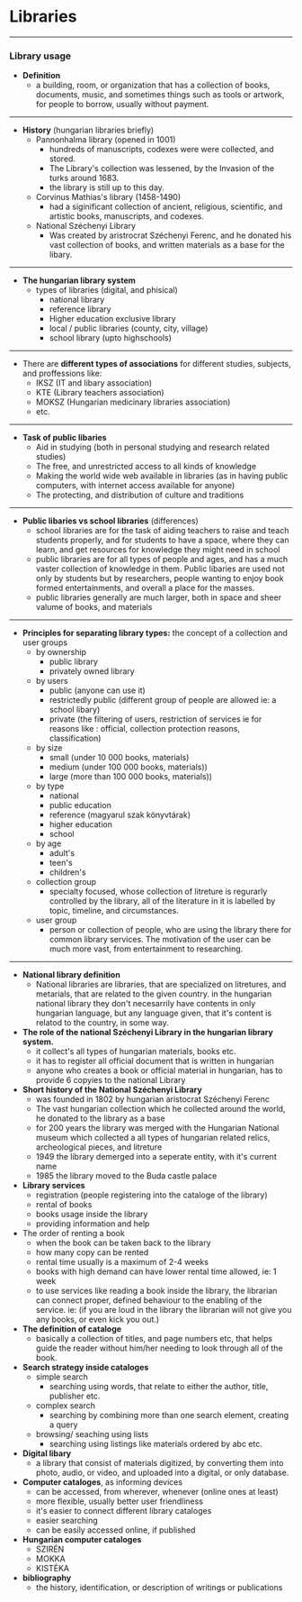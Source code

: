 # Libraries
---
### Library usage
- **Definition**
	- a building, room, or organization that has a collection of books, documents, music, and sometimes things such as tools or artwork, for people to borrow, usually without payment.
---
- **History** (hungarian libraries briefly)
	- Pannonhalma library (opened in 1001)
		- hundreds of manuscripts, codexes were were collected, and stored.
		- The Library's collection was lessened, by the Invasion of the turks around 1683.
		- the library is still up to this day.
	- Corvinus Mathias's library (1458-1490) 
		- had a siginificant collection of ancient, religious, scientific, and artistic books, manuscripts, and codexes.
	- National Széchenyi Library
		- Was created by aristrocrat Széchenyi Ferenc, and he donated his vast collection of books, and written materials as a base for the libary.
---
- **The hungarian library system**
	- types of libraries (digital, and phisical)
		- national library
		- reference library
		- Higher education exclusive library
		- local / public libraries (county, city, village) 
		- school library (upto highschools)
---
- There are **different types of associations** for different studies, subjects, and proffessions like:
	- IKSZ (IT and libary association)
	- KTE (Library teachers association)
	- MOKSZ (Hungarian medicinary libraries association)
	- etc.
---
- **Task of public libaries**
	- Aid in studying (both in personal studying and research related studies)
	- The free, and unrestricted access to all kinds of knowledge
	- Making the world wide web available in libraries (as in having public computers, with internet access available for anyone)
	- The protecting, and distribution of culture and traditions 
---
- **Public libaries vs school libraries** (differences)
	- school libraries are for the task of aiding teachers to raise and teach students properly, and for students to have a space, where they can learn, and get resources for knowledge they might need in school
	- public libraries are for all types of people and ages, and has a much vaster collection of knowledge in them. Public libaries are used not only by students but by researchers, people wanting to enjoy book formed entertainments, and overall a place for the masses.
	- public libraries generally are much larger, both in space and sheer valume of books, and materials
---
- **Principles for separating library types:** the concept of a collection and user groups
	- by ownership
		- public library
		- privately owned library
	- by users
		- public (anyone can use it)
		- restrictedly public (different group of people are allowed ie: a school libary)
		-  private (the filtering of users, restriction of services ie for reasons like : official, collection protection reasons, classification)
	- by size 
		- small (under 10 000 books, materials)
		- medium (under 100 000 books, materials))
		- large (more than 100 000 books, materials))
	- by type
		- national
		- public education
		- reference (magyarul szak könyvtárak)
		- higher education
		- school
	-  by age
		- adult's
		- teen's 
		- children's
	- collection group
		-  specialty focused, whose collection of litreture is regurarly controlled by the library, all of the literature in it is labelled by topic, timeline, and circumstances.
	- user group
		- person or collection of people, who are using the library there for common library services. The motivation of the user can be much more vast, from entertainment to researching.
---
-  **National library definition**
	- National libraries are libraries, that are specialized on litretures, and metarials, that are related to the given country. in the hungarian national library they don't necesarrily have contents in only hungarian language, but any language given, that it's content is relatod to the country, in some way.
- **The role of the national Széchenyi Library in the hungarian library system.**
	- it collect's all types of hungarian materials, books etc.
	- it has to register all official document that is written in hungarian
	- anyone who creates a book or official material in hungarian, has to provide 6 copyies to the national Library
- **Short history of the National Széchenyi Library**
	- was founded in 1802 by hungarian aristocrat Széchenyi Ferenc
	- The vast hungarian collection which he collected around the world, he donated to the library as a base
	- for 200 years the library was merged with the Hungarian National museum which collected a all types of hungarian related relics, archeological pieces, and litreture
	- 1949 the library demerged into a seperate entity, with it's current name
	- 1985 the library moved to the Buda castle palace
- **Library services**
	- registration (people registering into the cataloge of the library)
	- rental of books 
	- books usage inside the library
	- providing information and help
- The order of renting a book
	- when the book can be taken back to the library
	- how many copy can be rented
	- rental time usually is a maximum of 2-4 weeks
	- books with high demand can have lower rental time allowed, ie: 1 week 
	- to use services like reading a book inside the library, the librarian can connect proper, defined behaviour to the enabling of the service. ie: (if you are loud in the library the librarian will not give you any books, or even kick you out.)
- **The definition of cataloge**
	- basically a collection of titles, and page numbers etc, that helps guide the reader without him/her needing to look through all of the book.
- **Search strategy inside cataloges**
	- simple search
		- searching using words, that relate to either the author, title, publisher etc.
	- complex search
		- searching by combining more than one search element, creating a query
	- browsing/ seaching using lists
		- searching using listings like materials ordered by abc etc.
- **Digital libary**
	- a library that consist of materials digitized, by converting them into photo, audio, or video, and uploaded into a digital, or only database.
- **Computer cataloges**, as informing devices
	- can be accessed, from wherever, whenever (online ones at least)
	- more flexible, usually better user friendliness
	- it's easier to connect different library cataloges
	- easier searching
	- can be easily accessed online, if published 
- **Hungarian computer cataloges**
	- SZIRÉN
	- MOKKA
	- KISTÉKA
- **bibliography**
	- the history, identification, or description of writings or publications
